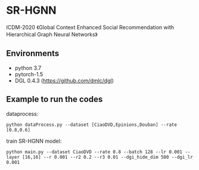 # SR-HGNN
ICDM-2020
《Global Context Enhanced Social Recommendation with Hierarchical Graph Neural Networks》
## Environments

- python 3.7
- pytorch-1.5
- DGL 0.4.3 (https://github.com/dmlc/dgl)

## Example to run the codes		

dataprocess:

```
python dataProcess.py --dataset [CiaoDVD,Epinions,Douban] --rate [0.8,0.6]
```

train SR-HGNN model:

```
python main.py --dataset CiaoDVD --rate 0.8 --batch 128 --lr 0.001 --layer [16,16] --r 0.001 --r2 0.2 --r3 0.01 --dgi_hide_dim 500 --dgi_lr 0.001 
```


